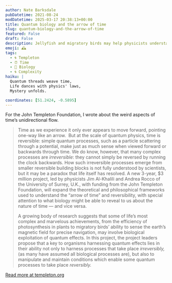 ```yaml
---
author: Nate Barksdale
pubDatetime: 2021-08-24
modDatetime: 2025-03-17 20:38:13+00:00
title: Quantum biology and the arrow of time
slug: quantum-biology-and-the-arrow-of-time
featured: False
draft: False
description: Jellyfish and migratory birds may help physicists understand the mysterious shift from quantum to classical mechanics
emoji: 🕰️
tags:
  - 🌀 Templeton
  - ⏰ Time
  - 🧬 Biology
  - 🌀 Complexity
haiku: |
  Quantum threads weave time,  
  Life dances with physics' laws,  
  Mystery unfolds.

coordinates: [51.2424, -0.5895]
---
```


For the John Templeton Foundation, I wrote about the weird aspects of time’s unidirectional flow.

> Time as we experience it only ever appears to move forward, pointing one-way like an arrow.  But at the scale of quantum physics, time is reversible: simple quantum processes, such as a particle scattering through a potential, make just as much sense when viewed forward or backwards through time. We do know, however, that many complex processes are _irreversible_: they cannot simply be reversed by running the clock backwards. How such irreversible processes emerge from smaller reversible building blocks is not fully understood by scientists, but it may be a paradox that life itself has resolved. A new 3-year, $3 million project, led by physicists Jim Al-Khalili and Andrea Rocco of the University of Surrey, U.K., with funding from the John Templeton Foundation, will expand the theoretical and philosophical frameworks used to understand the “arrow of time” and reversibility, with special attention to what biology might be able to reveal to us about the nature of time — and vice versa.
>
> A growing body of research suggests that some of life’s most complex and marvelous achievements, from the efficiency of photosynthesis in plants to migratory birds’ ability to sense the earth’s magnetic field for precise navigation, may involve biological exploitation of quantum effects. In this project, the project leaders propose that a key to organisms harnessing quantum effects lies in their ability not only to harness processes that take place _irreversibly,_ (as many have assumed all biological processes are), but also to manipulate and maintain conditions which enable some quantum processes to take place _reversibly._

[Read more at templeton.org](https://www.templeton.org/news/quantum-biology-and-the-arrow-of-time)
